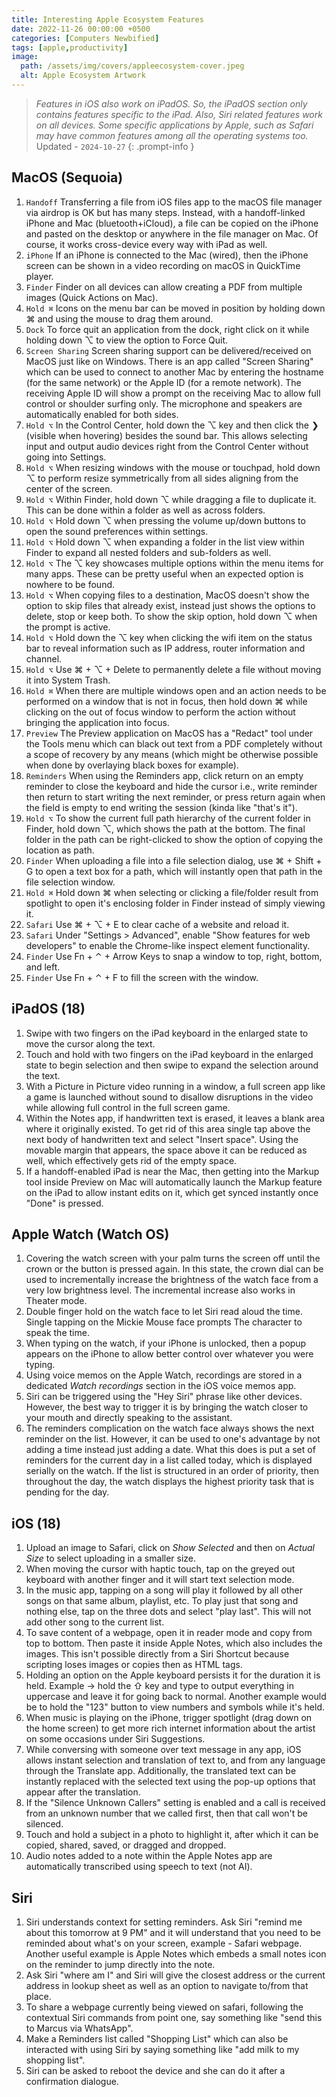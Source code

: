 ```yaml
---
title: Interesting Apple Ecosystem Features
date: 2022-11-26 00:00:00 +0500
categories: [Computers Newbified]
tags: [apple,productivity]
image:
  path: /assets/img/covers/appleecosystem-cover.jpeg
  alt: Apple Ecosystem Artwork
---
```


> _Features in iOS also work on iPadOS. So, the iPadOS section only contains features specific to the iPad. Also, Siri related features work on all devices. Some specific applications by Apple, such as Safari may have common features among all the operating systems too._
> Updated - `2024-10-27`
{: .prompt-info }

## MacOS (Sequoia)

1. `Handoff` Transferring a file from iOS files app to the macOS file manager via airdrop is OK but has many steps. Instead, with a handoff-linked iPhone and Mac (bluetooth+iCloud), a file can be copied on the iPhone and pasted on the desktop or anywhere in the file manager on Mac. Of course, it works cross-device every way with iPad as well.
2. `iPhone` If an iPhone is connected to the Mac (wired), then the iPhone screen can be shown in a video recording on macOS in QuickTime player.
3. `Finder` Finder on all devices can allow creating a PDF from multiple images (Quick Actions on Mac).
4. `Hold ⌘` Icons on the menu bar can be moved in position by holding down ⌘ and using the mouse to drag them around.
5. `Dock` To force quit an application from the dock, right click on it while holding down ⌥ to view the option to Force Quit.
6. `Screen Sharing` Screen sharing support can be delivered/received on MacOS just like on Windows. There is an app called "Screen Sharing" which can be used to connect to another Mac by entering the hostname (for the same network) or the Apple ID (for a remote network). The receiving Apple ID will show a prompt on the receiving Mac to allow full control or shoulder surfing only. The microphone and speakers are automatically enabled for both sides.
7. `Hold ⌥` In the Control Center, hold down the ⌥ key and then click the ❯ (visible when hovering) besides the sound bar. This allows selecting input and output audio devices right from the Control Center without going into Settings.
8. `Hold ⌥` When resizing windows with the mouse or touchpad, hold down ⌥ to perform resize symmetrically from all sides aligning from the center of the screen.
9. `Hold ⌥` Within Finder, hold down ⌥ while dragging a file to duplicate it. This can be done within a folder as well as across folders.
10. `Hold ⌥` Hold down ⌥ when pressing the volume up/down buttons to open the sound preferences within settings. 
11. `Hold ⌥` Hold down ⌥ when expanding a folder in the list view within Finder to expand all nested folders and sub-folders as well.
12. `Hold ⌥` The ⌥ key showcases multiple options within the menu items for many apps. These can be pretty useful when an expected option is nowhere to be found.
13. `Hold ⌥` When copying files to a destination, MacOS doesn't show the option to skip files that already exist, instead just shows the options to delete, stop or keep both. To show the skip option, hold down ⌥ when the prompt is active. 
14. `Hold ⌥` Hold down the ⌥ key when clicking the wifi item on the status bar to reveal information such as IP address, router information and channel. 
15. `Hold ⌥` Use ⌘ + ⌥ + Delete to permanently delete a file without moving it into System Trash.
16. `Hold ⌘` When there are multiple windows open and an action needs to be performed on a window that is not in focus, then hold down ⌘ while clicking on the out of focus window to perform the action without bringing the application into focus.
17. `Preview` The Preview application on MacOS has a "Redact" tool under the Tools menu which can black out text from a PDF completely without a scope of recovery by any means (which might be otherwise possible when done by overlaying black boxes for example).
18. `Reminders` When using the Reminders app, click return on an empty reminder to close the keyboard and hide the cursor i.e., write reminder then return to start writing the next reminder, or press return again when the field is empty to end writing the session (kinda like "that's it").
19. `Hold ⌥` To show the current full path hierarchy of the current folder in Finder, hold down ⌥, which shows the path at the bottom. The final folder in the path can be right-clicked to show the option of copying the location as path.
20. `Finder` When uploading a file into a file selection dialog, use ⌘ + Shift + G to open a text box for a path, which will instantly open that path in the file selection window.
21. `Hold ⌘` Hold down ⌘ when selecting or clicking a file/folder result from spotlight to open it's enclosing folder in Finder instead of simply viewing it.
22. `Safari` Use ⌘ + ⌥ + E to clear cache of a website and reload it.
23. `Safari` Under "Settings > Advanced", enable "Show features for web developers" to enable the Chrome-like inspect element functionality.
24. `Finder` Use Fn + ⌃ + Arrow Keys to snap a window to top, right, bottom, and left.
25. `Finder` Use Fn + ⌃ + F to fill the screen with the window.

## iPadOS (18)

1. Swipe with two fingers on the iPad keyboard in the enlarged state to move the cursor along the text.
2. Touch and hold with two fingers on the iPad keyboard in the enlarged state to begin selection and then swipe to expand the selection around the text.
3. With a Picture in Picture video running in a window, a full screen app like a game is launched without sound to disallow disruptions in the video while allowing full control in the full screen game. 
4. Within the Notes app, if handwritten text is erased, it leaves a blank area where it originally existed. To get rid of this area single tap above the next body of handwritten text and select "Insert space". Using the movable margin that appears, the space above it can be reduced as well, which effectively gets rid of the empty space.
5. If a handoff-enabled iPad is near the Mac, then getting into the Markup tool inside Preview on Mac will automatically launch the Markup feature on the iPad to allow instant edits on it, which get synced instantly once "Done" is pressed.

## Apple Watch (Watch OS)

1. Covering the watch screen with your palm turns the screen off until the crown or the button is pressed again. In this state, the crown dial can be used to incrementally increase the brightness of the watch face from a very low brightness level. The incremental increase also works in Theater mode. 
2. Double finger hold on the watch face to let Siri read aloud the time. Single tapping on the Mickie Mouse face prompts The character to speak the time.
3. When typing on the watch, if your iPhone is unlocked, then a popup appears on the iPhone to allow better control over whatever you were typing. 
4. Using voice memos on the Apple Watch, recordings are stored in a dedicated *Watch recordings* section in the iOS voice memos app. 
5. Siri can be triggered using the "Hey Siri" phrase like other devices. However, the best way to trigger it is by bringing the watch closer to your mouth and directly speaking to the assistant. 
6. The reminders complication on the watch face always shows the next reminder on the list. However, it can be used to one's advantage by not adding a time instead just adding a date. What this does is put a set of reminders for the current day in a list called today, which is displayed serially on the watch. If the list is structured in an order of priority, then throughout the day, the watch displays the highest priority task that is pending for the day.

## iOS (18)

1. Upload an image to Safari, click on _Show Selected_ and then on _Actual Size_ to select uploading in a smaller size.
2. When moving the cursor with haptic touch, tap on the greyed out keyboard with another finger and it will start text selection mode.
3. In the music app, tapping on a song will play it followed by all other songs on that same album, playlist, etc. To play just that song and nothing else, tap on the three dots and select "play last". This will not add other song to the current list.
4. To save content of a webpage, open it in reader mode and copy from top to bottom. Then paste it inside Apple Notes, which also includes the images. This isn't possible directly from a Siri Shortcut because scripting loses images or copies then as HTML tags.
5. Holding an option on the Apple keyboard persists it for the duration it is held. Example &rarr; hold the ⇧ key and type to output everything in uppercase and leave it for going back to normal. Another example would be to hold the "123" button to view numbers and symbols while it's held.
6. When music is playing on the iPhone, trigger spotlight (drag down on the home screen) to get more rich internet information about the artist on some occasions under Siri Suggestions.
7. While conversing with someone over text message in any app, iOS allows instant selection and translation of text to, and from any language through the Translate app. Additionally, the translated text can be instantly replaced with the selected text using the pop-up options that appear after the translation.
8. If the "Silence Unknown Callers" setting is enabled and a call is received from an unknown number that we called first, then that call won't be silenced.
9. Touch and hold a subject in a photo to highlight it, after which it can be copied, shared, saved, or dragged and dropped.
10. Audio notes added to a note within the Apple Notes app are automatically transcribed using speech to text (not AI).

## Siri

1. Siri understands context for setting reminders. Ask Siri "remind me about this tomorrow at 9 PM" and it will understand that you need to be reminded about what's on your screen, example - Safari webpage. Another useful example is Apple Notes which embeds a small notes icon on the reminder to jump directly into the note.
2. Ask Siri "where am I" and Siri will give the closest address or the current address in lookup sheet as well as an option to navigate to/from that place.
3. To share a webpage currently being viewed on safari, following the contextual Siri commands from point one, say something like "send this to Marcus via WhatsApp".
4. Make a Reminders list called "Shopping List" which can also be interacted with using Siri by saying something like "add milk to my shopping list".
5. Siri can be asked to reboot the device and she can do it after a confirmation dialogue.
